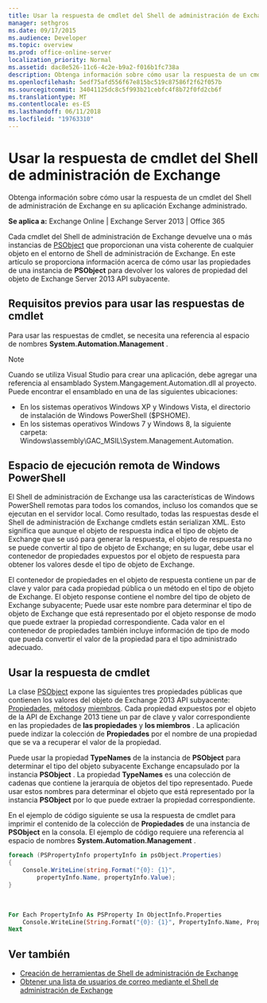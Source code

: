 ```yaml
---
title: Usar la respuesta de cmdlet del Shell de administración de Exchange
manager: sethgros
ms.date: 09/17/2015
ms.audience: Developer
ms.topic: overview
ms.prod: office-online-server
localization_priority: Normal
ms.assetid: dac8e526-11c6-4c2e-b9a2-f016b1fc738a
description: Obtenga información sobre cómo usar la respuesta de un cmdlet del Shell de administración de Exchange en su aplicación Exchange administrado.
ms.openlocfilehash: 5edf75afd556f67e815bc519c87586f2f62f057b
ms.sourcegitcommit: 34041125dc8c5f993b21cebfc4f8b72f0fd2cb6f
ms.translationtype: MT
ms.contentlocale: es-ES
ms.lasthandoff: 06/11/2018
ms.locfileid: "19763310"
---
```

# <a name="use-the-exchange-management-shell-cmdlet-response"></a>Usar la respuesta de cmdlet del Shell de administración de Exchange

Obtenga información sobre cómo usar la respuesta de un cmdlet del Shell de administración de Exchange en su aplicación Exchange administrado.
  
**Se aplica a:** Exchange Online | Exchange Server 2013 | Office 365
  
Cada cmdlet del Shell de administración de Exchange devuelve una o más instancias de [PSObject](http://msdn.microsoft.com/en-us/library/system.management.automation.psobject%28VS.85%29.aspx) que proporcionan una vista coherente de cualquier objeto en el entorno de Shell de administración de Exchange. En este artículo se proporciona información acerca de cómo usar las propiedades de una instancia de **PSObject** para devolver los valores de propiedad del objeto de Exchange Server 2013 API subyacente. 
  
## <a name="prerequisites-for-using-cmdlet-responses"></a>Requisitos previos para usar las respuestas de cmdlet
<a name="prerequisites_bk"> </a>

Para usar las respuestas de cmdlet, se necesita una referencia al espacio de nombres **System.Automation.Management** . 
  
> [!NOTE]
>  Cuando se utiliza Visual Studio para crear una aplicación, debe agregar una referencia al ensamblado System.Mangagement.Automation.dll al proyecto. Puede encontrar el ensamblado en una de las siguientes ubicaciones: 
> - En los sistemas operativos Windows XP y Windows Vista, el directorio de instalación de Windows PowerShell ($PSHOME). 
> - En los sistemas operativos Windows 7 y Windows 8, la siguiente carpeta: Windows\assembly\GAC_MSIL\System.Management.Automation. 
  
## <a name="windows-powershell-remote-runspace"></a>Espacio de ejecución remota de Windows PowerShell
<a name="usingremoterunspace_bk"> </a>

El Shell de administración de Exchange usa las características de Windows PowerShell remotas para todos los comandos, incluso los comandos que se ejecutan en el servidor local. Como resultado, todas las respuestas desde el Shell de administración de Exchange cmdlets están serializan XML. Esto significa que aunque el objeto de respuesta indica el tipo de objeto de Exchange que se usó para generar la respuesta, el objeto de respuesta no se puede convertir al tipo de objeto de Exchange; en su lugar, debe usar el contenedor de propiedades expuestos por el objeto de respuesta para obtener los valores desde el tipo de objeto de Exchange.
  
El contenedor de propiedades en el objeto de respuesta contiene un par de clave y valor para cada propiedad pública o un método en el tipo de objeto de Exchange. El objeto response contiene el nombre del tipo de objeto de Exchange subyacente; Puede usar este nombre para determinar el tipo de objeto de Exchange que está representado por el objeto response de modo que puede extraer la propiedad correspondiente. Cada valor en el contenedor de propiedades también incluye información de tipo de modo que pueda convertir el valor de la propiedad para el tipo administrado adecuado.
  
## <a name="use-the-cmdlet-response"></a>Usar la respuesta de cmdlet
<a name="usingPSObject_bk"> </a>

La clase [PSObject](http://msdn.microsoft.com/en-us/library/system.management.automation.psobject%28VS.85%29.aspx) expone las siguientes tres propiedades públicas que contienen los valores del objeto de Exchange 2013 API subyacente: [Propiedades](http://msdn.microsoft.com/en-us/library/system.management.automation.psobject.properties%28VS.85%29.aspx), [métodos](http://msdn.microsoft.com/en-us/library/system.management.automation.psobject.methods%28VS.85%29.aspx)y [miembros](http://msdn.microsoft.com/en-us/library/system.management.automation.psobject.members%28VS.85%29.aspx). Cada propiedad expuestos por el objeto de la API de Exchange 2013 tiene un par de clave y valor correspondiente en las propiedades de **las propiedades** y **los miembros** . La aplicación puede indizar la colección de **Propiedades** por el nombre de una propiedad que se va a recuperar el valor de la propiedad. 
  
Puede usar la propiedad **TypeNames** de la instancia de **PSObject** para determinar el tipo del objeto subyacente Exchange encapsulado por la instancia **PSObject** . La propiedad **TypeNames** es una colección de cadenas que contiene la jerarquía de objetos del tipo representado. Puede usar estos nombres para determinar el objeto que está representado por la instancia **PSObject** por lo que puede extraer la propiedad correspondiente. 
  
En el ejemplo de código siguiente se usa la respuesta de cmdlet para imprimir el contenido de la colección de **Propiedades** de una instancia de **PSObject** en la consola. El ejemplo de código requiere una referencia al espacio de nombres **System.Automation.Management** . 
  
```cs
foreach (PSPropertyInfo propertyInfo in psObject.Properties)
{
    Console.WriteLine(string.Format("{0}: {1}",
        propertyInfo.Name, propertyInfo.Value);
}
```

<br/>

```vb
For Each PropertyInfo As PSProperty In ObjectInfo.Properties
    Console.WriteLine(String.Format("{0}: {1}", PropertyInfo.Name, PropertyInfo.Value))
Next

```

## <a name="see-also"></a>Ver también

- [Creación de herramientas de Shell de administración de Exchange](create-exchange-management-shell-tools.md)   
- [Obtener una lista de usuarios de correo mediante el Shell de administración de Exchange](how-to-get-a-list-of-mail-users-by-using-the-exchange-management-shell.md)
    

